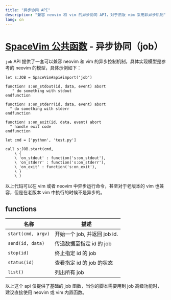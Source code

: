 ```yaml
---
title: "异步协同 API"
description: "兼容 neovim 和 vim 的异步协同 API，对于旧版 vim 采用非异步机制"
lang: cn
---
```


# [SpaceVim 公共函数](https://spacevim.org/cn/apis) - 异步协同（job）

`job` API 提供了一套可以兼容 neovim 和 vim 的异步控制机制，具体实现模型是参考的 neovim 的模型，具体示例如下：

```vim
let s:JOB = SpaceVim#api#import('job')

function! s:on_stdout(id, data, event) abort
   " do something with stdout
endfunction

function! s:on_stderr(id, data, event) abort
  " do something with stderr
endfunction

function! s:on_exit(id, data, event) abort
  " handle exit code
endfunction

let cmd = ['python', 'test.py']

call s:JOB.start(cmd,
    \ {
    \ 'on_stdout' : function('s:on_stdout'),
    \ 'on_stderr' : function('s:on_stderr'),
    \ 'on_exit' : function('s:on_exit'),
    \ }
    \ )
```

以上代码可以在 vim 或者 neovim 中异步运行命令，甚至对于老版本的 vim 也兼容，但是在老版本 vim 中执行的时候不是异步的。

## functions

| 名称               | 描述                         |
| ------------------ | ---------------------------- |
| `start(cmd, argv)` | 开始一个 job, 并返回 job id. |
| `send(id, data)`   | 传递数据至指定 id 的 job     |
| `stop(id)`         | 终止指定 id 的 job           |
| `status(id)`       | 查看指定 id 的 job 的状态    |
| `list()`           | 列出所有 job                 |

以上这个 api 仅提供了基础的 job 函数，当你的脚本需要用到 job 高级功能时，建议直接使用 neovim 或 vim 内置函数。
